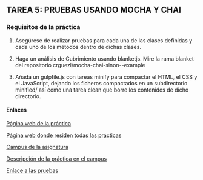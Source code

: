 ## TAREA 5: PRUEBAS USANDO MOCHA Y CHAI

### Requisitos de la práctica
  1. Asegúrese de realizar pruebas para cada una de las clases definidas y cada uno de los métodos dentro de dichas clases.

  2. Haga un análisis de Cubrimiento usando blanketjs. Mire la rama blanket del repositorio crguezl/mocha-chai-sinon--example
  3. Añada un gulpfile.js con tareas minify para compactar el HTML, el CSS y el JavaScript, dejando los ficheros compactados en un subdirectorio minified/ así como una tarea clean que borre los contenidos de dicho directorio.

#### Enlaces
[Página web de la práctica](http://ull-esit-gradoii-pl.github.io/mocha-y-chai-estefania_morales/)

[Página web donde residen todas las prácticas](http://alu0100698688.github.io/web/)

[Campus de la asignatura](https://campusvirtual.ull.es/1516/course/view.php?id=178)

[Descripción de la práctica en el campus](https://campusvirtual.ull.es/1516/mod/page/view.php?id=182932)

[Enlace a las pruebas](http://ull-esit-gradoii-pl.github.io/mocha-y-chai-estefania_morales/tests/index.html)
